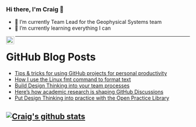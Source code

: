 ### Hi there, I'm Craig 👋

<!--
**CraigTeelFugro/CraigTeelFugro** is a ✨ _special_ ✨ repository because its `README.md` (this file) appears on your GitHub profile.

Here are some ideas to get you started:
-->

- 🔭 I’m currently Team Lead for the Geophysical Systems team
- 🌱 I’m currently learning everything I can

[<img align="left" alt="Craig Teel | LinkedIn" width="22px" src="https://cdn.jsdelivr.net/npm/simple-icons@v3/icons/linkedin.svg" />][linkedin]

---

# GitHub Blog Posts

<!-- BLOG-POST-LIST:START -->
- [Tips &amp; tricks for using GitHub projects for personal productivity](https://github.blog/2022-07-21-tips-tricks-for-using-github-projects-for-personal-productivity/)
- [How I use the Linux fmt command to format text](https://opensource.com/article/22/7/fmt-trivial-text-formatter)
- [Build Design Thinking into your team processes](https://opensource.com/article/22/7/design-thinking-process)
- [Here’s how academic research is shaping GitHub Discussions](https://github.blog/2022-07-20-heres-how-academic-research-is-shaping-github-discussions/)
- [Put Design Thinking into practice with the Open Practice Library](https://opensource.com/article/22/7/design-thinking-open-practice-library)
<!-- BLOG-POST-LIST:END -->

## [![Craig's github stats](https://github-readme-stats.vercel.app/api?username=craigteelfugro)](https://github.com/anuraghazra/github-readme-stats)


[linkedin]: https://linkedin.com/in/craig-teel-b8786771
